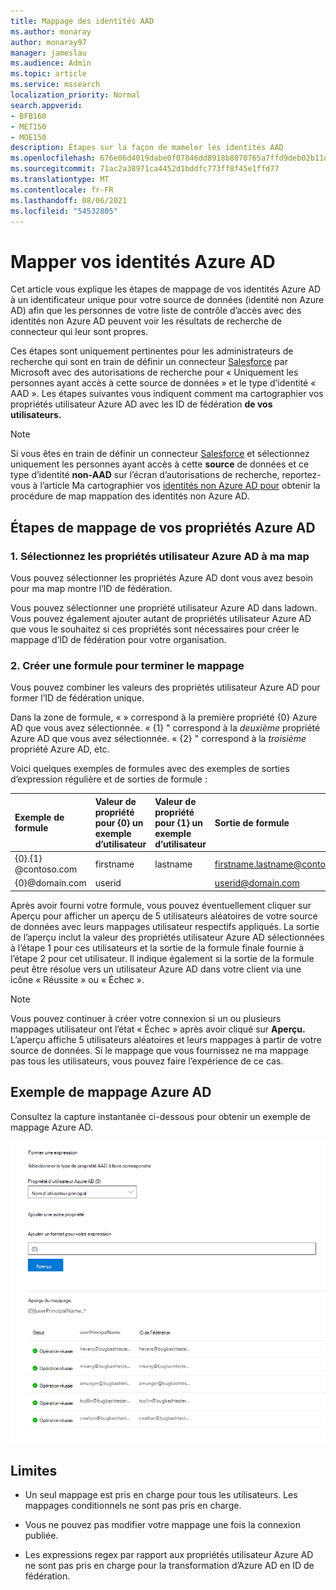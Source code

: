 ```yaml
---
title: Mappage des identités AAD
ms.author: monaray
author: monaray97
manager: jameslau
ms.audience: Admin
ms.topic: article
ms.service: mssearch
localization_priority: Normal
search.appverid:
- BFB160
- MET150
- MOE150
description: Étapes sur la façon de mameler les identités AAD
ms.openlocfilehash: 676e06d4019dabe0f07846dd8918b8070765a7ffd9deb02b11dd68f2014dc7e5
ms.sourcegitcommit: 71ac2a38971ca4452d1bddfc773ff8f45e1ffd77
ms.translationtype: MT
ms.contentlocale: fr-FR
ms.lasthandoff: 08/06/2021
ms.locfileid: "54532805"
---
```

# <a name="map-your-azure-ad-identities"></a>Mapper vos identités Azure AD   

Cet article vous explique les étapes de mappage de vos identités Azure AD à un identificateur unique pour votre source de données (identité non Azure AD) afin que les personnes de votre liste de contrôle d’accès avec des identités non Azure AD peuvent voir les résultats de recherche de connecteur qui leur sont propres.

Ces étapes sont uniquement pertinentes pour les administrateurs de recherche qui sont en train de définir un connecteur [Salesforce](salesforce-connector.md) par Microsoft avec des autorisations de recherche pour « Uniquement les personnes ayant accès à cette source de données » et le type d’identité « AAD ». Les étapes suivantes vous indiquent comment ma cartographier vos propriétés utilisateur Azure AD avec les ID de fédération **de vos utilisateurs.**

>[!NOTE]
>Si vous êtes en train de définir un connecteur [Salesforce](salesforce-connector.md) et sélectionnez uniquement les personnes ayant accès à cette **source** de données et ce type d’identité **non-AAD** sur l’écran d’autorisations de recherche, reportez-vous à l’article Ma cartographier vos [identités non Azure AD pour](map-non-aad.md) obtenir la procédure de map mappation des identités non Azure AD.  

## <a name="steps-for-mapping-your-azure-ad-properties"></a>Étapes de mappage de vos propriétés Azure AD

### <a name="1-select-azure-ad-user-properties-to-map"></a>1. Sélectionnez les propriétés utilisateur Azure AD à ma map

Vous pouvez sélectionner les propriétés Azure AD dont vous avez besoin pour ma map montre l’ID de fédération.

Vous pouvez sélectionner une propriété utilisateur Azure AD dans ladown. Vous pouvez également ajouter autant de propriétés utilisateur Azure AD que vous le souhaitez si ces propriétés sont nécessaires pour créer le mappage d’ID de fédération pour votre organisation.

### <a name="2-create-formula-to-complete-mapping"></a>2. Créer une formule pour terminer le mappage

Vous pouvez combiner les valeurs des propriétés utilisateur Azure AD pour former l’ID de fédération unique.

Dans la zone de formule, « » correspond à la première propriété {0} Azure AD que vous avez sélectionnée.  « {1} " correspond à la *deuxième* propriété Azure AD que vous avez sélectionnée. « {2} " correspond à la *troisième* propriété Azure AD, etc.  

Voici quelques exemples de formules avec des exemples de sorties d’expression régulière et de sorties de formule :

| Exemple de formule                  | Valeur de propriété pour {0} un exemple d’utilisateur                 | Valeur de propriété pour {1} un exemple d’utilisateur           | Sortie de formule                  |
| :------------------- | :------------------- |:---------------|:---------------|
| {0}.{1} @contoso.com  | firstname | lastname |firstname.lastname@contoso.com
| {0}@domain.com                 | userid                 |             |userid@domain.com

Après avoir fourni votre formule,  vous pouvez éventuellement cliquer sur Aperçu pour afficher un aperçu de 5 utilisateurs aléatoires de votre source de données avec leurs mappages utilisateur respectifs appliqués. La sortie de l’aperçu inclut la valeur des propriétés utilisateur Azure AD sélectionnées à l’étape 1 pour ces utilisateurs et la sortie de la formule finale fournie à l’étape 2 pour cet utilisateur. Il indique également si la sortie de la formule peut être résolue vers un utilisateur Azure AD dans votre client via une icône « Réussite » ou « Échec ».  

>[!NOTE]
>Vous pouvez continuer à créer votre connexion si un ou plusieurs mappages utilisateur ont l’état « Échec » après avoir cliqué sur **Aperçu.** L’aperçu affiche 5 utilisateurs aléatoires et leurs mappages à partir de votre source de données. Si le mappage que vous fournissez ne ma mappage pas tous les utilisateurs, vous pouvez faire l’expérience de ce cas.

## <a name="sample-azure-ad-mapping"></a>Exemple de mappage Azure AD

Consultez la capture instantanée ci-dessous pour obtenir un exemple de mappage Azure AD.

![Exemple de capture instantanée de la page de mappage Azure AD](media/aad-mapping.png)

## <a name="limitations"></a>Limites  

- Un seul mappage est pris en charge pour tous les utilisateurs. Les mappages conditionnels ne sont pas pris en charge.  

- Vous ne pouvez pas modifier votre mappage une fois la connexion publiée.  

- Les expressions regex par rapport aux propriétés utilisateur Azure AD ne sont pas pris en charge pour la transformation d’Azure AD en ID de fédération.